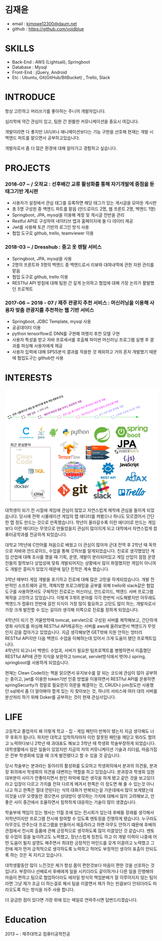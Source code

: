 # 김재윤

* email : kimqwe12300@daum.net
* github : https://github.com/voidblue

# SKILLS
* Back-End : AWS (Lightsail), Springboot
* Database : Mysql
* Front-End : jQuery, Android
* Etc : Ubuntu, Git(GitHub/BitBucket) , Trello, Slack

# INTRODUCE
항상 고민하고 머리쓰기를 좋아하는 주니어 개발자입니다.   

심리학에 약간 관심이 있고, 팀원 간 원뢀한 커뮤니케이션을 중요시 여깁니다.

개발이라면 다 좋지만 UI/UX나 애니메이션보다는 기능 구현을 선호해 현재는 개발 시 백엔드 파트를 맡으면서 공부하고있습니다.

개발자로서 좀 더 많은 환경에 대해 알아가고 경험하고 싶습니다.



# PROJECTS
### 2018-07 ~ / 오작교 : 선후배간 교류 활성화를 통해 자기개발에 중점을 둔 태그기반 게시판
* 사용자가 설정에서 관심 태그를 등록하면 해당 태그가 있는 게시글을 모아둔 게시판
* 총 5명 구성원 중 백엔드 파트를 맡음 (안드로이드 2명, 웹 프론트 2명, 백엔드 1명)
* Springboot, JPA, mysql을 이용해 계정 및 게시글 전반을 관리
* Restful API로 구성하여 네이티브 앱과 홈페이지에 둘 다 데이터 제공
* Jwt를 사용해 토큰 기반의 로그인 방식 사용
* 협업 도구로 github, trello, teamviewer 이용

### 2018-03 ~ / Dresshub : 중고 옷 렌탈 서비스
* Springboot, JPA, mysql을 사용
* 2명의 프론트와 3명의 백엔드 중 백엔드로서 리뷰와 대여내역에 관한 자원 관리를 맡음
* 협업 도구로 github, trello 이용
* RESTful API 방침에 대해 팀원 간 깊게 논의하고 협업에 대해 가장 논의가 활발했던 프로젝트

### 2017-06 ~ 2018 - 07 / 제주 관광지 추천 서비스 : 머신러닝을 이용해 사용자 맞춤 관광지를 추천하는 웹 기반 서비스
* Springboot, JDBC Template, mysql 사용
* 공공데이터 이용
* python tensorflow로 DNN를 구현해 여행지 추천 모델 구현
* 사용자 특성을 받고 자바 프로세서를 호출해 파이썬 머신러닝 프로그램 실행 후 결과를 파싱해 사용자에게 제공
* 사용자 입력에 대해 SPSS분석 결과를 적용한 것 제외하고 거의 혼자 개발했기 때문에 협업도구는 github만 사용

# INTERESTS  

![](https://github.com/voidblue/resume/blob/master/interests.png)

대학생이 되기 전 시절에 게임에 관심이 많았고 자연스럽게 제작에 관심을 들이게 되었습니다.
당시에 전략 시물레이션 게임의 맵 에디터를 켜봤으나 하나도 모르겠어서 간단한 맵 정도 만드는 것으로 만족했습니다.
학년이 올라갈수록 이런 에디터로 만드는 게임보다 이런 에디터는 무엇으로 만들었을지 관심이 많이지게 되고 대학에서 자연스럽게 컴퓨터공학과를 전공하게 되었습니다.

대학교 1학년에 C언어를 처음으로 배웠고 더 관심이 많아져 군대 전역 후 2학년 때 독학으로 자바와 안드로이드, 수업을 통해 깃허브를 알게되었습니다. 진로로 생각했었던 게임 산업에 대해 조사를 했을 때 기획, 운영, 개발이 분리되어있고 게임 산업이 점점 운영진들의 철학보다 상업성에 맞춰 개발되어지는 상황에서 많이 좌절했지만 게임이 아니여도 개발은 흥미가 있었기 때문에 일단 진학은 계속 했습니다.

3학년 때부터 게임 개발을 포기하고 진로에 대해 많은 고민을 하게되었습니다. 개발 전반적인 소프트웨어 공학, 객체지향 프로그래밍을 공부를 위해 trello와 slack같은 협업 도구를 사용하면서도 구체적인 진로로는 머신러닝, 안드로이드, 백엔드 서버 프로그램 제작을 고민하고 있었습니다.
이렇게 3개의 분야를 각각 한번씩 시도해봤지만 아무래도 백엔드가 컴퓨터 전반에 걸친 지식이 가장 많이 필요하고 고민도 많이 하는, 개발자로서 가장 크게 발전할 수 있는 길이라 생각해 이쪽으로 진로를 정하게 되었습니다.

4학년이 되기 전 겨울방학때 tomcat, servlet으로 구성된 서버를 제작해보고, 간단하게 영화 사이트를 파싱해 RESTful API제공하는 서버를 aws에 올려보면서 백엔드가 무엇인지 감을 잡아가고 있었습니다. 지금 생각해보면 GET밖에 지원 안하는 엉터리 RESTful API지만 다음 백엔드 수업을 이해하는데 있어서 크게 도움이 됐던 프로젝트입니다.  
4학년이 되고나서 백엔드 수업과, 서버가 필요한 팀프로젝트를 병행하면서 미흡했던 RESTful API에 관한 지식을 보완하고 tomcat, servlet방식에서 벗어나 spring, springboot를 사용하게 되었습니다.

현재는 Clean Code라는 책을 읽으면서 유지보수를 잘 되는 코드에 관심이 많아 공부하는 중이고, jwt를 이용한 token기반 인증 방법을 이용하면서 RESTful API를 운용하면 springSecurity가 정말로 필요한지 의문을 해결하는 것, CRUD나 join정도만 사용했던 sql에서 좀 더 알아봐야 할게 있는 지 찾아보는 것, 하나의 서비스에 여러 대의 서버를 분산처리 하기 위해 Doker를 공부하는 것이 현재 관심사입니다.

# LIFE

고등학교 졸업까지 왜 이렇게 학교 - 집 - 게임 패턴이 반복이 됐는지 지금 생각해도 너무 후회가 됩니다. 하지만 대학교 입학하자마자 이런 잘못된 패턴을 깨닫고 뭐라도 할려고 노력하다보니 2학년 때 과대표도 해보고 3학년 때 학생회 학술부장하게 되었습니다. 대학생활에서 많은 일들이 있었지만 지금의 저의 커뮤니케이션 기술과 리더쉽, 마음가짐은 전부 학생회에 있을 때 크게 발전됐다고 할 수 있을 것 같습니다.

당시 학술부는 분과라는 동아리의 활성화를 도모하고 학생회의에서 분과의 의견을, 분과장 회의에서 학생회의 의견을 대변하는 역할을 하고 있었습니다. 분과장과 학생회 임원 대부분이 사이가 안좋아지면서 원인 파악에 많은 생각을 하게 됐고 같은 것을 보고있더라고 입장이 다르고 가치를 전혀 다르게 메겨서 한쪽은 이 정도면 해 줄 수 있는것 아니냐고 하고 한쪽은 절대 안된다는 식의 대화가 반복되는걸 가운데에서 많이 보게됐는데 이것을 너무 오랫동안 겪으면서 상대방이 생각하는 가치에 대해서 많이 고려해보고, 안 좋은 사이 중간에서 조율하면서 침착하게 대응하는 기술이 많이 생겼습니다.

학술부에 책임이 있는 행사는 11월 초에 있는 전시회가 있는데 후배들 장래를 생각해서 저학년이지만 프로그램 전시에 참여할 수 있도록 멘토링을 진행하게 됐습니다. 누구라도 아무것도 안주는대 프로그램을 만들어서 제출하라고 하면 아무도 안하기 떄문에 후배의 관점에서 전시회 출품에 관해 긍정적으로 생각하도록 많이 이끌었던 것 같습니다. 멘토링 수업의 질을 높이려고도 노력했고, 장난스럽게 칭찬도 하고 이 개발 이력이 나중에 어떤 도움이 될지 설명도 해주면서 최대한 긍정적인 마인드를 갖게 이끌려고 노력했고 그 전에 제가 먼저 긍적적으로 생각하도록 노력하고 적어도 부정적인 생각이 표출이 안되도록 하는 것은 꼭 지키고 있습니다.

대학생활동안 많이 느낀것은 제가 항상 몸이 편한것보다 마음이 편한 것을 선호하는 것입니다. 부장이나 선배로서 후배에게 일을 시키더라도 같이하거나 다른 일을 진행해야 마음이 편하고 팀으로 협업하더라도 에자일 방식의 책임분배가 잘 이루어지지 않는 팀이라면 그냥 제가 조금 더 하는걸로 해서 팀을 이끌면서 제가 하는 만큼보다 안되더라도 따라오도록 하는 방식을 자주 사용 합니다.

더 궁금한 점이 있다면 가장 위에 있는 메일로 연락주시면 답변드리겠습니다.

# Education
2013 ~ : 제주대학교 컴퓨터공학전공
